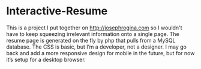 Interactive-Resume
==================
This is a project I put together on http://josephrogina.com so I wouldn't have to keep squeezing irrelevant information onto a single page. 
The resume page is generated on the fly by php that pulls from a MySQL database. The CSS is basic, but I’m a developer, not a designer.
I may go back and add a more responsive design for mobile in the future, but for now it’s setup for a desktop browser.
